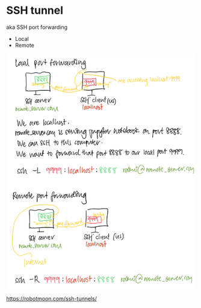 # SSH tunnel

aka SSH port forwarding

- Local
- Remote

![SSH](../ssh2.png)

https://robotmoon.com/ssh-tunnels/
